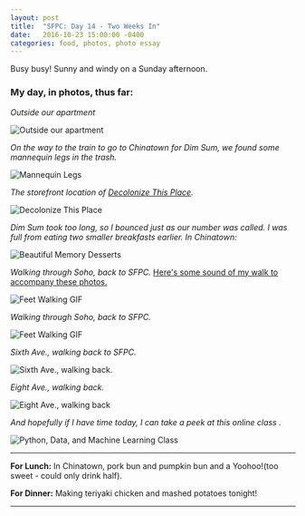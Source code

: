 ```yaml
---
layout: post
title:  "SFPC: Day 14 - Two Weeks In"
date:   2016-10-23 15:00:00 -0400
categories: food, photos, photo essay
---
```


Busy busy! Sunny and windy on a Sunday afternoon.

<h3>My day, in photos, thus far:</h3>

*Outside our apartment*

![Outside our apartment](/images/alexApt.JPG)

*On the way to the train to go to Chinatown for Dim Sum, we found some mannequin legs in the trash.*

![Mannequin Legs](/images/alexGusLegs.JPG)

*The storefront location of [Decolonize This Place](https://www.google.com/url?sa=t&rct=j&q=&esrc=s&source=web&cd=1&cad=rja&uact=8&ved=0ahUKEwj0muuxz_HPAhVClZQKHQcaAfgQFggeMAA&url=https%3A%2F%2Fdecolonizethisplace.wordpress.com%2F&usg=AFQjCNHYxTRq9J2tzhcCjqjySoubQG2MCg&sig2=IkMJa4mW8An-PIMId2fFzg).*

![Decolonize This Place](/images/IMG_4649.JPG)

*Dim Sum took too long, so I bounced just as our number was called. I was full from eating two smaller breakfasts earlier. In Chinatown:*

![Beautiful Memory Desserts](/images/IMG_4651.JPG)

*Walking through Soho, back to SFPC.* [Here's some sound of my walk to accompany these photos.](https://www.dropbox.com/s/ui6ccghostcj03p/5%20Minutes%20In%20Manhattan.m4a?dl=0)

![Feet Walking GIF](/images/IMG_4655.gif)

*Walking through Soho, back to SFPC.*

![Feet Walking GIF](/images/IMG_4655.gif)

*Sixth Ave., walking back to SFPC.*

![Sixth Ave., walking back.](/images/IMG_4654.JPG)

*Eight Ave., walking back.*

![Eight Ave., walking back](/images/IMG_4659.JPG)

*And hopefully if I have time today, I can take a peek at this online class .*

![Python, Data, and Machine Learning Class](/images/IMG_4648.PNG)

-----

**For Lunch:** In Chinatown, pork bun and pumpkin bun and a Yoohoo!(too sweet - could only drink half).

**For Dinner:** Making teriyaki chicken and mashed potatoes tonight!

-----
